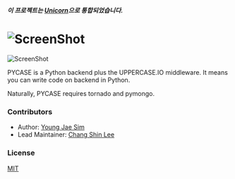 ***이 프로젝트는 [Unicorn](https://github.com/Hanul/Unicorn)으로 통합되었습니다.***

# ![ScreenShot](https://raw.githubusercontent.com/UPPERCASE-Series/PYCASE/master/LOGO.png)

![ScreenShot](https://raw.githubusercontent.com/UPPERCASE-Series/PYCASE/master/pie.jpg)

PYCASE is a Python backend plus the UPPERCASE.IO middleware.
It means you can write code on backend in Python.

Naturally, PYCASE requires tornado and pymongo.

### Contributors

 * Author: [Young Jae Sim](https://github.com/Hanul)
 * Lead Maintainer: [Chang Shin Lee](https://github.com/iasandcb)

### License
[MIT](LICENSE)
